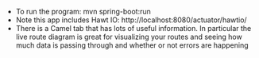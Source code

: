 * To run the program:  mvn spring-boot:run
* Note this app includes Hawt IO: http://localhost:8080/actuator/hawtio/
* There is a Camel tab that has lots of useful information.  In particular the live route diagram is great for visualizing 
your routes and seeing how much data is passing through and whether or not errors are happening
